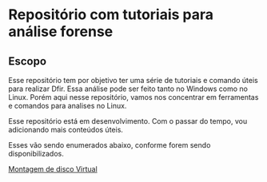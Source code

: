 # Repositório com tutoriais para análise forense

## Escopo

Esse repositório tem por objetivo ter uma série de tutoriais e comando úteis para realizar Dfir. 
Essa análise pode ser feito tanto no Windows como no Linux. Porém aqui nesse repositório, vamos nos concentrar em ferramentas e comandos para analises no Linux.

Esse repositório está em desenvolvimento. Com o passar do tempo, vou adicionando mais conteúdos úteis.

Esses vão sendo enumerados abaixo, conforme forem sendo disponibilizados.

[Montagem de disco Virtual](disco-virtual/evidencias.md)

